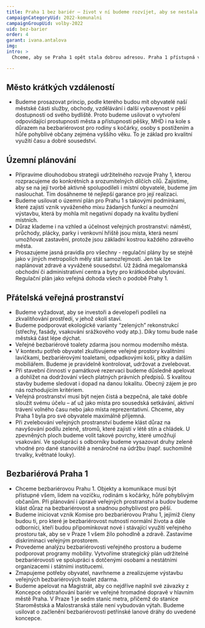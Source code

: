 ```yaml
---
title: Praha 1 bez bariér – život v ní budeme rozvíjet, aby se nestala skanzenem
campaignCategoryUid: 2022-komunalni
campaignGroupUid: volby-2022
uid: bez-barier
order: 4
garant: ivana.antalova
img: 
intro: >
  Chceme, aby se Praha 1 opět stala dobrou adresou. Praha 1 přístupná všem. Při odstraňování bariér budeme usilovat o odstranění diskriminace veřejným prostorem. Bezbariérovost prostředí, budov a dopravy je nezbytná pro všechny naše občany. O bezbariérovost se budeme zasazovat ve spolupráci s nestátními organizacemi i státními institucemi, s lidmi se zdravotním postižením, s rodinami s dětmi, seniory, s lidmi po úrazech, i se všemi ostatními. Chceme, aby měli obyvatelé Prahy 1 možnost uspokojit většinu svých potřeb v docházkové vzdálenosti od místa svého bydliště. Každá čtvrť by měla nabídnout svým obyvatelům kvalitní občanskou vybavenost včetně škol, zdravotnických zařízení, obchodů, služeb a také pracovní příležitosti, dostupnou veřejnou hromadnou dopravu, volnočasové aktivity a dostatek zeleně. Praha 1 čelí vylidňování. Je plná hotelů nebo prázdných investičních bytů. Růst cen nájemného i cen vlastnického bydlení je nejvyšší z celé Prahy. Je důsledkem rozšíření krátkodobých pronájmů a spekulací s nemovitostmi. Budeme usilovat o zastavení tohoto negativního trendu.

---
```


## Město krátkých vzdáleností

- Budeme prosazovat princip, podle kterého budou mít obyvatelé naší městské části služby, obchody, vzdělávání i další vybavenost v pěší dostupnosti od svého bydliště. Proto budeme usilovat o vytvoření odpovídající prostupnosti města a přístupnosti pěšky, MHD i na kole s důrazem na bezbariérovost pro rodiny s kočárky, osoby s postižením a hůře pohyblivé občany zejména vyššího věku. To je základ pro kvalitní využití času a dobré sousedství.

## Územní plánování

- Připravíme dlouhodobou strategii udržitelného rozvoje Prahy 1, kterou rozpracujeme do konkrétních a srozumitelných dílčích cílů. Zajistíme, aby se na její tvorbě aktivně spolupodíleli i místní obyvatelé, budeme jim naslouchat. Tím dosáhneme té nejlepší garance pro její realizaci.
- Budeme usilovat o územní plán pro Prahu 1 s takovými podmínkami, které zajistí vznik vyváženého mixu žádaných funkcí a neumožní výstavbu, která by mohla mít negativní dopady na kvalitu bydlení místních.
- Důraz klademe i na vzhled a účelnost veřejných prostranství: náměstí, průchody, plácky, parky i venkovní hřiště jsou místa, která nesmí umožňovat zastavění, protože jsou základní kostrou každého zdravého města.
- Prosazujeme jasná pravidla pro všechny - regulační plány by se stejně jako v jiných metropolích měly stát samozřejmostí. Jen tak lze naplánovat zdravé a vyvážené sousedství. Už žádná megalomanská obchodní či administrativní centra a byty pro krátkodobé ubytování. Regulační plán jako veřejná dohoda všech o podobě Prahy 1.

## Přátelská veřejná prostranství

- Budeme vyžadovat, aby se investoři a developeři podíleli na zkvalitňování prostředí, v jehož okolí staví.
- Budeme podporovat ekologické varianty “zelených” rekonstrukcí (střechy, fasády, vsakování srážkového vody atp.). Díky tomu bude naše městská část lépe dýchat.
- Veřejné bezbariérové toalety zdarma jsou normou moderního města.
- V kontextu potřeb obyvatel zkultivujeme veřejné prostory kvalitními lavičkami, bezbariérovými toaletami, odpadkovými koši, pítky a dalším mobiliářem. Budeme je pravidelně kontrolovat, udržovat a zvelebovat.
- Při stavební činnosti v památkové rezervaci budeme důsledně apelovat a dohlížet na dodržování všech platných právních předpisů. S kvalitou stavby budeme sledovat i dopad na danou lokalitu. Obecný zájem je pro nás rozhodujícím kritériem.
- Veřejná prostranství musí být nejen čistá a bezpečná, ale také dobře sloužit svému účelu – ať už jako místa pro sousedská setkávání, aktivní trávení volného času nebo jako místa reprezentativní. Chceme, aby Praha 1 byla pro své obyvatele maximálně příjemná.
- Při zvelebování veřejných prostranství budeme klást důraz na navyšování podílu zeleně, stromů, které zajistí v létě stín a chládek. U zpevněných ploch budeme volit takové povrchy, které umožňují vsakování. Ve spolupráci s odborníky budeme vysazovat druhy zeleně vhodné pro dané stanoviště a nenáročné na údržbu (např. suchomilné trvalky, květnaté louky).

## Bezbariérová Praha 1

- Chceme bezbariérovou Prahu 1. Objekty a komunikace musí být přístupné všem, lidem na vozíčku, rodinám s kočárky, hůře pohyblivým občanům. Při plánování i úpravě veřejných prostranství a budov budeme klást důraz na bezbariérovost a snadnou pohyblivost pro pěší.
- Budeme iniciovat vznik Komise pro bezbariérovou Prahu 1, jejímiž členy budou ti, pro které je bezbariérovost nutností normální života a dále odborníci, kteří budou připomínkovat nové i stávající využití veřejného prostoru tak, aby se v Praze 1 všem žilo pohodlně a zdravě. Zastavíme diskriminaci veřejným prostorem.
- Provedeme analýzu bezbariérovosti veřejného prostoru a budeme podporovat programy mobility. Vytvoříme strategický plán udržitelné bezbariérovosti ve spolupráci s dotčenými osobami a nestátními organizacemi i státními institucemi.
- Zmapujeme potřeby obyvatel, navrhneme a zrealizujeme výstavbu veřejných bezbariérových toalet zdarma.
- Budeme apelovat na Magistrát, aby co nejdříve naplnil své závazky z Koncepce odstraňování bariér ve veřejné hromadné dopravě v hlavním městě Praha. V Praze 1 je sedm stanic metra, přičemž do stanice Staroměstská a Malostranská stále není vybudován výtah. Budeme usilovat o začlenění bezbariérovosti petřínské lanové dráhy do uvedené koncepce.
